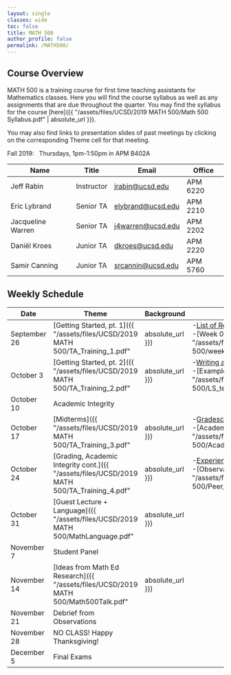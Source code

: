 ```yaml
---
layout: single
classes: wide
toc: false
title: MATH 500
author_profile: false
permalink: /MATH500/
---
```


## Course Overview

MATH 500 is a training course for first time teaching assistants for Mathematics classes. Here you will find the course syllabus as well as any assignments that are due throughout the quarter.
You may find the syllabus for the course [here]({{ "/assets/files/UCSD/2019 MATH 500/Math 500 Syllabus.pdf" | absolute_url }}).

You may also find links to presentation slides of past meetings by clicking on the
corresponding Theme cell for that meeting.

Fall 2019: &nbsp;&nbsp;Thursdays, 1pm-1:50pm in APM B402A

| Name 					 | Title 							| Email 					| Office 			 |
|------------------------|----------------------------------|---------------------------|--------------------|
| Jeff Rabin 			 | Instructor 						| jrabin@ucsd.edu   		| APM 6220 			 |
| Eric Lybrand 			 | Senior TA 						| elybrand@ucsd.edu   		| APM 2210 			 |
| Jacqueline Warren 	 | Senior TA 						| j4warren@ucsd.edu   		| APM 2202 			 |
| Dani&euml;l Kroes 			 | Junior TA 						| dkroes@ucsd.edu   		| APM 2220 			 |
| Samir Canning 		 | Junior TA 						| srcannin@ucsd.edu   		| APM 5760 			 |


## Weekly Schedule

| Date                   | Theme                            | Background                | Homework           |
| -----------------------| -------------------------------- | ------------------------- | ------------------ |
| September 26           | [Getting Started, pt. 1]({{ "/assets/files/UCSD/2019 MATH 500/TA_Training_1.pdf" | absolute_url }})	| 	-[List of Responsibilities](http://www.math.ucsd.edu/~seniorta/Policies/TADuties.pdf)<br>-[Week 0 and Week 1 Handout]({{ "/assets/files/UCSD/2019 MATH 500/week0_handout.pdf" | absolute_url }})<br>-[Essential TA Info Handout]({{ "/assets/files/UCSD/2019 MATH 500/essential_info_handout.pdf" | absolute_url }})<br>-[Before the Quarter Starts](http://www.math.ucsd.edu/~seniorta/Gettingstarted/preparation.html)<br> -[Your First Section](http://www.math.ucsd.edu/~seniorta/Gettingstarted/firstsection.html)						| 					 |
| October 3              | [Getting Started, pt. 2]({{ "/assets/files/UCSD/2019 MATH 500/TA_Training_2.pdf" | absolute_url }})		|  -[Writing a Teaching Statement](https://www.ams.org/notices/201501/rnoti-p59.pdf) <br> -[Example Teaching Statement]({{ "/assets/files/UCSD/2019 MATH 500/LS_teaching_statement.pdf" | absolute_url }}) | Enroll in Gradescope. Write a teaching statement. Due October 11th on Gradescope.	|
| October 10             | Academic Integrity		    	| 							| 					 |
| October 17             | [Midterms]({{ "/assets/files/UCSD/2019 MATH 500/TA_Training_3.pdf" | absolute_url }})							| 	-[Gradescope Help](http://www.math.ucsd.edu/~gptesler/Gradescope_Tesler_June2019.pdf)<br> -[Academic Integrity Handout]({{ "/assets/files/UCSD/2019 MATH 500/Academic_integrity_handout.pdf" | absolute_url }})						| 	Read the comments we give you from observing you on Gradescope as they are made available.				 |
| October 24             | [Grading, Academic Integrity cont.]({{ "/assets/files/UCSD/2019 MATH 500/TA_Training_4.pdf" | absolute_url }})      	| -[Experienced TAs](https://docs.google.com/spreadsheets/d/1YUIit9LNE2hLEPdcW6Uy2XxFUnx6cLaIMYcNaxTV0Dk/edit?usp=sharing)<br>	-[Observaiton Form (pdf)]({{ "/assets/files/UCSD/2019 MATH 500/Peer_Observation_Template.pdf" | absolute_url }})<br> -[Observation Form (LaTeX)]({{ "/assets/files/UCSD/2019 MATH 500/peer_observation_template.tex" | absolute_url }})		| Observe an experienced TA and fill out observation form. Submit to Gradescope no later than Nov. 8th.					 |
| October 31             | [Guest Lecture + Language]({{ "/assets/files/UCSD/2019 MATH 500/MathLanguage.pdf" | absolute_url }})	| 							| Ask your discussion section to fill out a midterm evaluation [Google form](https://docs.google.com/forms/d/1E-dcGYA3fgmke1bnFhdgHntzT0OyZCtvnyLQPLXlOJs/copy?urp=gmail_link). Submit summary results as PDF on Gradescope by November 15th.					 |
| November 7             | Student Panel					| 							|					 |
| November 14            | [Ideas from Math Ed Research]({{ "/assets/files/UCSD/2019 MATH 500/Math500Talk.pdf" | absolute_url }})		| 							|  					 |
| November 21            | Debrief from Observations		| 	    					|					 |
| November 28            | NO CLASS! Happy Thanksgiving!	| 						    |					 |
| December 5             | Final Exams						| 							|					 |

